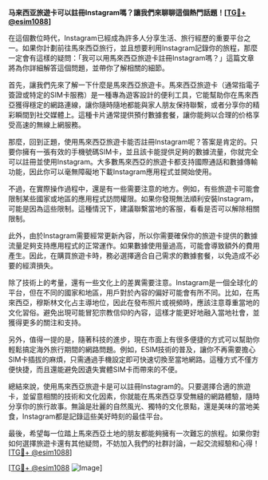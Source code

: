 **马来西亚旅遊卡可以註冊Instagram嗎？讓我們來聊聊這個熱門話題！[[TG💪+ @esim1088](https://t.me/s/esim1088)]**

在這個數位時代，Instagram已經成為許多人分享生活、旅行經歷的重要平台之一。如果你計劃前往馬來西亞旅行，並且想要利用Instagram記錄你的旅程，那麼一定會有這樣的疑問：「我可以用馬來西亞旅遊卡註冊Instagram嗎？」這篇文章將為你詳細解答這個問題，並帶你了解相關的細節。

首先，讓我們先來了解一下什麼是馬來西亞旅遊卡。馬來西亞旅遊卡（通常指電子簽證或特定的SIM卡服務）是一種專為遊客設計的便利工具，它能幫助你在馬來西亞獲得穩定的網路連線，讓你隨時隨地都能與家人朋友保持聯繫，或者分享你的精彩瞬間到社交媒體上。這種卡片通常提供預付數據套餐，讓你能夠以合理的价格享受高速的無線上網服務。

那麼，回到正題，使用馬來西亞旅遊卡能否註冊Instagram呢？答案是肯定的。只要你擁有一張有效的手機號碼SIM卡，並且該卡能提供足夠的數據流量，你就完全可以註冊並使用Instagram。大多數馬來西亞的旅遊卡都支持國際通話和數據傳輸功能，因此你可以毫無障礙地下載Instagram應用程式並開始使用。

不過，在實際操作過程中，還是有一些需要注意的地方。例如，有些旅遊卡可能會限制某些國家或地區的應用程式訪問權限。如果你發現無法順利安裝Instagram，可能是因為這些限制。這種情況下，建議聯繫當地的客服，看看是否可以解除相關限制。

此外，由於Instagram需要經常更新內容，所以你需要確保你的旅遊卡提供的數據流量足夠支持應用程式的正常運作。如果數據使用量過高，可能會導致額外的費用產生。因此，在購買旅遊卡時，務必選擇適合自己需求的數據套餐，以免造成不必要的經濟損失。

除了技術上的考量，還有一些文化上的差異需要注意。Instagram是一個全球化的平台，但在不同的國家和地區，用戶對於內容的偏好可能會有所不同。比如，在馬來西亞，穆斯林文化占主導地位，因此在發布照片或視頻時，應該注意尊重當地的文化習俗。避免出現可能冒犯宗教信仰的內容，這樣才能更好地融入當地社會，並獲得更多的關注和支持。

另外，值得一提的是，隨著科技的進步，現在市面上有很多便捷的方式可以幫助你輕鬆搞定海外旅行期間的網路問題。例如，ESIM技術的普及，讓你不再需要擔心SIM卡插拔的麻煩，只需通過手機設定即可快速切換至當地網路。這種方式不僅方便快捷，而且還能避免因遺失實體SIM卡而帶來的不便。

總結來說，使用馬來西亞旅遊卡是可以註冊Instagram的。只要選擇合適的旅遊卡，並留意相關的技術和文化因素，你就能在馬來西亞享受無縫的網路體驗，隨時分享你的旅行故事。無論是壯麗的自然風光、獨特的文化景點，還是美味的當地美食，Instagram都是記錄這些美好時刻的最佳平台。

最後，希望每一位踏上馬來西亞土地的朋友都能夠擁有一次難忘的旅程。如果你對如何選擇旅遊卡還有其他疑問，不妨加入我們的社群討論，一起交流經驗和心得！[[TG💪+ @esim1088](https://t.me/s/esim1088)]

[[TG💪+ @esim1088](https://t.me/s/esim1088) ![Image](https://i.postimg.cc/4NQfJmqS/Snipaste-2025-05-13-00-14-12.png)]